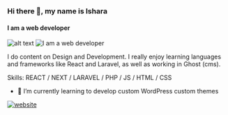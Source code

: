 ### Hi there 👋, my name is Ishara
#### I am a web developer 
![alt text]([http://url/to/img.png](https://github.com/isharaLiyanage/isharaLiyanage/blob/b075ef8b6c8189562b5a3f4091c8045e46da7882/git.jpg))
![I am a web developer ](<img src='https://raw.githubusercontent.com/isharaLiyanage/isharaLiyanage/b075ef8b6c8189562b5a3f4091c8045e46da7882/git.jpg' alt='website' height='200'>)

 I do content on Design and Development. I really enjoy learning languages and frameworks like React and Laravel, as well as working in Ghost (cms).

Skills: REACT / NEXT / LARAVEL / PHP / JS / HTML / CSS

- 🌱 I’m currently learning  to develop custom WordPress custom themes  


[<img src='https://cdn.jsdelivr.net/npm/simple-icons@3.0.1/icons/icloud.svg' alt='website' height='40'>](https://isharadulanjaya.000webhostapp.com/)  

